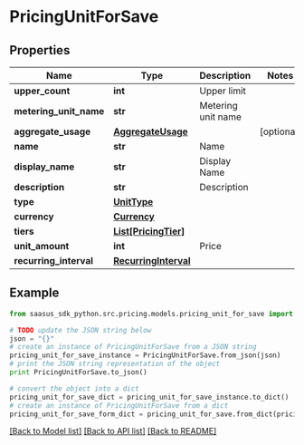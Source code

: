 # PricingUnitForSave


## Properties
Name | Type | Description | Notes
------------ | ------------- | ------------- | -------------
**upper_count** | **int** | Upper limit | 
**metering_unit_name** | **str** | Metering unit name | 
**aggregate_usage** | [**AggregateUsage**](AggregateUsage.md) |  | [optional] 
**name** | **str** | Name | 
**display_name** | **str** | Display Name | 
**description** | **str** | Description | 
**type** | [**UnitType**](UnitType.md) |  | 
**currency** | [**Currency**](Currency.md) |  | 
**tiers** | [**List[PricingTier]**](PricingTier.md) |  | 
**unit_amount** | **int** | Price | 
**recurring_interval** | [**RecurringInterval**](RecurringInterval.md) |  | 

## Example

```python
from saasus_sdk_python.src.pricing.models.pricing_unit_for_save import PricingUnitForSave

# TODO update the JSON string below
json = "{}"
# create an instance of PricingUnitForSave from a JSON string
pricing_unit_for_save_instance = PricingUnitForSave.from_json(json)
# print the JSON string representation of the object
print PricingUnitForSave.to_json()

# convert the object into a dict
pricing_unit_for_save_dict = pricing_unit_for_save_instance.to_dict()
# create an instance of PricingUnitForSave from a dict
pricing_unit_for_save_form_dict = pricing_unit_for_save.from_dict(pricing_unit_for_save_dict)
```
[[Back to Model list]](../README.md#documentation-for-models) [[Back to API list]](../README.md#documentation-for-api-endpoints) [[Back to README]](../README.md)



